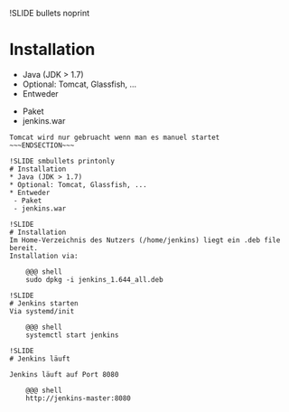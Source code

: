 !SLIDE bullets noprint
# Installation
* Java (JDK > 1.7)
* Optional: Tomcat, Glassfish, ...
* Entweder
 - Paket
 - jenkins.war

~~~SECTION:notes~~~
Tomcat wird nur gebruacht wenn man es manuel startet
~~~ENDSECTION~~~

!SLIDE smbullets printonly
# Installation
* Java (JDK > 1.7)
* Optional: Tomcat, Glassfish, ...
* Entweder
 - Paket
 - jenkins.war

!SLIDE
# Installation
Im Home-Verzeichnis des Nutzers (/home/jenkins) liegt ein .deb file bereit.
Installation via:

    @@@ shell
    sudo dpkg -i jenkins_1.644_all.deb

!SLIDE
# Jenkins starten
Via systemd/init

    @@@ shell
    systemctl start jenkins

!SLIDE
# Jenkins läuft

Jenkins läuft auf Port 8080

    @@@ shell
    http://jenkins-master:8080
